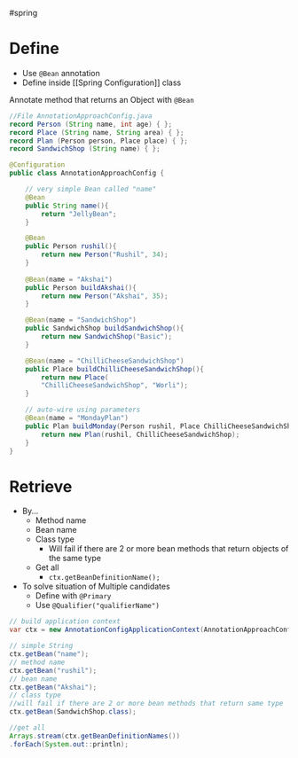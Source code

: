 #spring 
# Define
- Use `@Bean` annotation
- Define inside [[Spring Configuration]] class
  
Annotate method that returns an Object with `@Bean`

```java
//File AnnotationApproachConfig.java
record Person (String name, int age) { };
record Place (String name, String area) { };
record Plan (Person person, Place place) { };
record SandwichShop (String name) { };

@Configuration
public class AnnotationApproachConfig {

	// very simple Bean called "name"
	@Bean
	public String name(){
		return "JellyBean";
	}

	@Bean
	public Person rushil(){
		return new Person("Rushil", 34);
	}
	
	@Bean(name = "Akshai")
	public Person buildAkshai(){
		return new Person("Akshai", 35);
	}

	@Bean(name = "SandwichShop")
	public SandwichShop buildSandwichShop(){
		return new SandwichShop("Basic");
	}

	@Bean(name = "ChilliCheeseSandwichShop")
	public Place buildChilliCheeseSandwichShop(){
		return new Place(
		"ChilliCheeseSandwichShop", "Worli");
	}

	// auto-wire using parameters
	@Bean(name = "MondayPlan")
	public Plan buildMonday(Person rushil, Place ChilliCheeseSandwichShop){
		return new Plan(rushil, ChilliCheeseSandwichShop);
	}
}
```
# Retrieve
- By...
	- Method name
	- Bean name
	- Class type
		- Will fail if there are 2 or more bean methods that return objects of the same type
	- Get all
		- `ctx.getBeanDefinitionName();`
- To solve situation of Multiple candidates
	- Define with `@Primary`
	- Use `@Qualifier("qualifierName")`
```java
// build application context
var ctx = new AnnotationConfigApplicationContext(AnnotationApproachConfig.class);

// simple String
ctx.getBean("name");
// method name
ctx.getBean("rushil");
// bean name
ctx.getBean("Akshai");
// class type
//will fail if there are 2 or more bean methods that return same type
ctx.getBean(SandwichShop.class);

//get all
Arrays.stream(ctx.getBeanDefinitionNames())
.forEach(System.out::println);
```